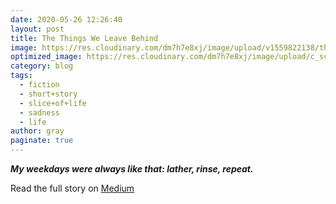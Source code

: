 ```yaml
---
date: 2020-05-26 12:26:40
layout: post
title: The Things We Leave Behind
image: https://res.cloudinary.com/dm7h7e8xj/image/upload/v1559822138/theme9_v273a9.jpg
optimized_image: https://res.cloudinary.com/dm7h7e8xj/image/upload/c_scale,w_380/v1559822138/theme9_v273a9.jpg
category: blog
tags:
  - fiction
  - short+story
  - slice+of+life
  - sadness
  - life
author: gray
paginate: true
---
```



***My weekdays were always like that: lather, rinse, repeat.***


Read the full story on [Medium](https://medium.com/the-creative-cafe/the-things-we-leave-behind-e0ecf017677e)
